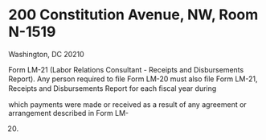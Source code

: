 # 200 Constitution Avenue, NW, Room N-1519

Washington, DC 20210

Form LM-21 (Labor Relations Consultant - Receipts and Disbursements Report). Any person required to ﬁle Form LM-20 must also ﬁle Form LM-21, Receipts and Disbursements Report for each ﬁscal year during

which payments were made or received as a result of any agreement or arrangement described in Form LM-

20.
